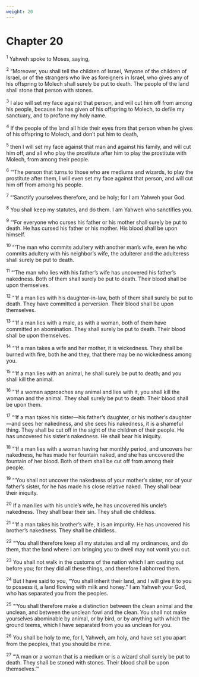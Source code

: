 ```yaml
---
weight: 20
---
```


# Chapter 20

<sup>1</sup> Yahweh spoke to Moses, saying, 

<sup>2</sup> “Moreover, you shall tell the children of Israel, ‘Anyone of the children of Israel, or of the strangers who live as foreigners in Israel, who gives any of his offspring to Molech shall surely be put to death. The people of the land shall stone that person with stones. 

<sup>3</sup> I also will set my face against that person, and will cut him off from among his people, because he has given of his offspring to Molech, to defile my sanctuary, and to profane my holy name. 

<sup>4</sup> If the people of the land all hide their eyes from that person when he gives of his offspring to Molech, and don’t put him to death, 

<sup>5</sup> then I will set my face against that man and against his family, and will cut him off, and all who play the prostitute after him to play the prostitute with Molech, from among their people. 

<sup>6</sup> “‘The person that turns to those who are mediums and wizards, to play the prostitute after them, I will even set my face against that person, and will cut him off from among his people. 

<sup>7</sup> “‘Sanctify yourselves therefore, and be holy; for I am Yahweh your God. 

<sup>8</sup> You shall keep my statutes, and do them. I am Yahweh who sanctifies you. 

<sup>9</sup> “‘For everyone who curses his father or his mother shall surely be put to death. He has cursed his father or his mother. His blood shall be upon himself. 

<sup>10</sup> “‘The man who commits adultery with another man’s wife, even he who commits adultery with his neighbor’s wife, the adulterer and the adulteress shall surely be put to death. 

<sup>11</sup> “‘The man who lies with his father’s wife has uncovered his father’s nakedness. Both of them shall surely be put to death. Their blood shall be upon themselves. 

<sup>12</sup> “‘If a man lies with his daughter-in-law, both of them shall surely be put to death. They have committed a perversion. Their blood shall be upon themselves. 

<sup>13</sup> “‘If a man lies with a male, as with a woman, both of them have committed an abomination. They shall surely be put to death. Their blood shall be upon themselves. 

<sup>14</sup> “‘If a man takes a wife and her mother, it is wickedness. They shall be burned with fire, both he and they, that there may be no wickedness among you. 

<sup>15</sup> “‘If a man lies with an animal, he shall surely be put to death; and you shall kill the animal. 

<sup>16</sup> “‘If a woman approaches any animal and lies with it, you shall kill the woman and the animal. They shall surely be put to death. Their blood shall be upon them. 

<sup>17</sup> “‘If a man takes his sister—his father’s daughter, or his mother’s daughter—and sees her nakedness, and she sees his nakedness, it is a shameful thing. They shall be cut off in the sight of the children of their people. He has uncovered his sister’s nakedness. He shall bear his iniquity. 

<sup>18</sup> “‘If a man lies with a woman having her monthly period, and uncovers her nakedness, he has made her fountain naked, and she has uncovered the fountain of her blood. Both of them shall be cut off from among their people. 

<sup>19</sup> “‘You shall not uncover the nakedness of your mother’s sister, nor of your father’s sister, for he has made his close relative naked. They shall bear their iniquity. 

<sup>20</sup> If a man lies with his uncle’s wife, he has uncovered his uncle’s nakedness. They shall bear their sin. They shall die childless. 

<sup>21</sup> “‘If a man takes his brother’s wife, it is an impurity. He has uncovered his brother’s nakedness. They shall be childless. 

<sup>22</sup> “‘You shall therefore keep all my statutes and all my ordinances, and do them, that the land where I am bringing you to dwell may not vomit you out. 

<sup>23</sup> You shall not walk in the customs of the nation which I am casting out before you; for they did all these things, and therefore I abhorred them. 

<sup>24</sup> But I have said to you, “You shall inherit their land, and I will give it to you to possess it, a land flowing with milk and honey.” I am Yahweh your God, who has separated you from the peoples. 

<sup>25</sup> “‘You shall therefore make a distinction between the clean animal and the unclean, and between the unclean fowl and the clean. You shall not make yourselves abominable by animal, or by bird, or by anything with which the ground teems, which I have separated from you as unclean for you. 

<sup>26</sup> You shall be holy to me, for I, Yahweh, am holy, and have set you apart from the peoples, that you should be mine. 

<sup>27</sup> “‘A man or a woman that is a medium or is a wizard shall surely be put to death. They shall be stoned with stones. Their blood shall be upon themselves.’” 


